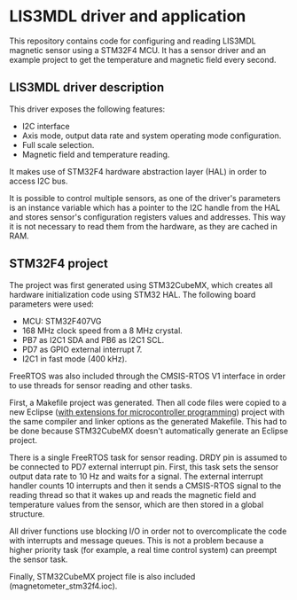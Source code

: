 LIS3MDL driver and application
==============================
This repository contains code for configuring and reading LIS3MDL magnetic sensor using a STM32F4 MCU. It has a sensor driver and an example project to get the temperature and magnetic field every second.

LIS3MDL driver description
--------------------------
This driver exposes the following features:

* I2C interface
* Axis mode, output data rate and system operating mode configuration.
* Full scale selection.
* Magnetic field and temperature reading.

It makes use of STM32F4 hardware abstraction layer (HAL) in order to access I2C bus.

It is possible to control multiple sensors, as one of the driver's parameters is an instance variable which has a pointer to the I2C handle from the HAL and stores sensor's configuration registers values and addresses. This way it is not necessary to read them from the hardware, as they are cached in RAM.

STM32F4 project
-------------------
The project was first generated using STM32CubeMX, which creates all hardware initialization code using STM32 HAL. The following board parameters were used:

* MCU: STM32F407VG
* 168 MHz clock speed from a 8 MHz crystal.
* PB7 as I2C1 SDA and PB6 as I2C1 SCL.
* PD7 as GPIO external interrupt 7.
* I2C1 in fast mode (400 kHz).

FreeRTOS was also included through the CMSIS-RTOS V1 interface in order to use threads for sensor reading and other tasks.

First, a Makefile project was generated. Then all code files were copied to a new Eclipse ([with extensions for microcontroller programming](https://gnu-mcu-eclipse.github.io/)) project with the same compiler and linker options as the generated Makefile. This had to be done because STM32CubeMX doesn't automatically generate an Eclipse project.

There is a single FreeRTOS task for sensor reading. DRDY pin is assumed to be connected to PD7 external interrupt pin. First, this task sets the sensor output data rate to 10 Hz and waits for a signal. The external interrupt handler counts 10 interrupts and then it sends a CMSIS-RTOS signal to the reading thread so that it wakes up and reads the magnetic field and temperature values from the sensor, which are then stored in a global structure.

All driver functions use blocking I/O in order not to overcomplicate the code with interrupts and message queues. This is not a problem because a higher priority task (for example, a real time control system) can preempt the sensor task.

Finally, STM32CubeMX project file is also included (magnetometer_stm32f4.ioc).
